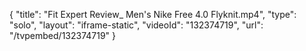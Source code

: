 {
    "title": "Fit Expert Review_ Men's Nike Free 4.0 Flyknit.mp4",
    "type": "solo",
    "layout": "iframe-static",
    "videoId": "132374719",
    "url": "\/tvpembed\/132374719"
}